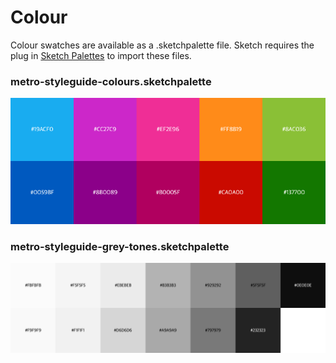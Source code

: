 # Colour

Colour swatches are available as a .sketchpalette file. Sketch requires the plug in [Sketch Palettes](https://github.com/andrewfiorillo/sketch-palettes) to import these files.

### metro-styleguide-colours.sketchpalette
![metro-styleguide-colours](metro-styleguide-colours.png)

### metro-styleguide-grey-tones.sketchpalette
![metro-styleguide-grey-tones](metro-styleguide-grey-tones.png)